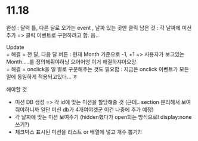 # 11.18
  
완성 : 달력 틀, 다른 달로 오가는 event , 날짜 있는 곳만 클릭
남은 것 : 각 날짜에 미션 추가 => 클릭 이벤트로 구현하려고 함. 음..

Update   
= 해결 = 전 달, 다음 달 버튼 : 현재 Month 기준으로 -1, +1  => 사용자가 보고있는 Month.....를 정의해줘야하낭 으어어엉 이거 해결하쟈아으앙  
= 해결 = onclick을 일 별로 구분해주는 것도 필요함 : 지금은 onclick 이벤트가 모든 일에 동일하게 적용되고있더... ㅎ

해야할 것  
- 미션 DB 생성 => 각 id에 맞는 미션을 할당해줄 것 (근데.. section 분리해서 보여줘야하니까 일단 미션 db가 4개여야겟군 이건 나중에 추가 예정)   
- 각 날짜에 맞는 미션 보여주기 (hidden했다가 open되는 방식으로! display:none 쓰기?)  
- 체크박스 표시된 미션을 리스트 or 배열에 넣고 개수 뽑기?!
